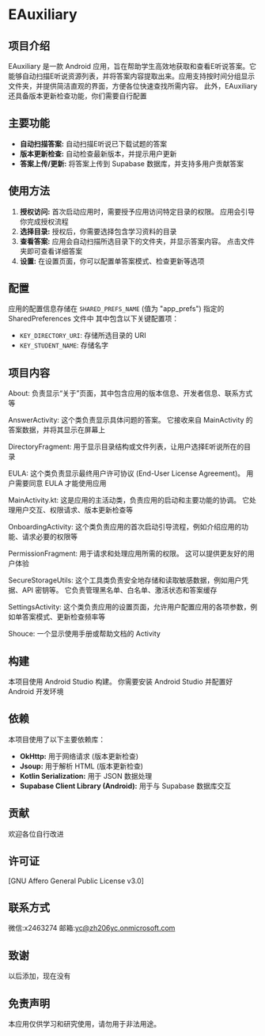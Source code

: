 # EAuxiliary

## 项目介绍

EAuxiliary 是一款 Android
应用，旨在帮助学生高效地获取和查看E听说答案。它能够自动扫描E听说资源列表，并将答案内容提取出来。应用支持按时间分组显示文件夹，并提供简洁直观的界面，方便各位快速查找所需内容。
此外，EAuxiliary 还具备版本更新检查功能，你们需要自行配置

## 主要功能

* **自动扫描答案:**  自动扫描E听说已下载试题的答案
* **版本更新检查:**  自动检查最新版本，并提示用户更新
* **答案上传/更新:** 将答案上传到 Supabase 数据库，并支持多用户贡献答案

## 使用方法

1. **授权访问:** 首次启动应用时，需要授予应用访问特定目录的权限。 应用会引导你完成授权流程
2. **选择目录:** 授权后，你需要选择包含学习资料的目录
3. **查看答案:** 应用会自动扫描所选目录下的文件夹，并显示答案内容。 点击文件夹即可查看详细答案
4. **设置:**  在设置页面，你可以配置单答案模式、检查更新等选项

## 配置

应用的配置信息存储在 `SHARED_PREFS_NAME`  (值为 "app_prefs") 指定的 SharedPreferences 文件中
其中包含以下关键配置项：

* `KEY_DIRECTORY_URI`:  存储所选目录的 URI
* `KEY_STUDENT_NAME`:  存储名字

## 项目内容

About: 负责显示“关于”页面，其中包含应用的版本信息、开发者信息、联系方式等

AnswerActivity: 这个类负责显示具体问题的答案。 它接收来自 MainActivity 的答案数据，并将其显示在屏幕上

DirectoryFragment: 用于显示目录结构或文件列表，让用户选择E听说所在的目录

EULA: 这个类负责显示最终用户许可协议 (End-User License Agreement)。 用户需要同意 EULA 才能使用应用

MainActivity.kt: 这是应用的主活动类，负责应用的启动和主要功能的协调。 它处理用户交互、权限请求、版本更新检查等

OnboardingActivity: 这个类负责应用的首次启动引导流程，例如介绍应用的功能、请求必要的权限等

PermissionFragment: 用于请求和处理应用所需的权限。 这可以提供更友好的用户体验

SecureStorageUtils: 这个工具类负责安全地存储和读取敏感数据，例如用户凭据、API 密钥等。
它负责管理黑名单、白名单、激活状态和答案缓存

SettingsActivity: 这个类负责应用的设置页面，允许用户配置应用的各项参数，例如单答案模式、更新检查频率等

Shouce: 一个显示使用手册或帮助文档的 Activity

## 构建

本项目使用 Android Studio 构建。 你需要安装 Android Studio 并配置好 Android 开发环境

## 依赖

本项目使用了以下主要依赖库：

* **OkHttp:** 用于网络请求 (版本更新检查)
* **Jsoup:** 用于解析 HTML (版本更新检查)
* **Kotlin Serialization:** 用于 JSON 数据处理
* **Supabase Client Library (Android):**  用于与 Supabase 数据库交互

## 贡献

欢迎各位自行改进

## 许可证

[GNU Affero General Public License v3.0]

## 联系方式

微信:x2463274
邮箱:yc@zh206yc.onmicrosoft.com

## 致谢

以后添加，现在没有

## 免责声明

本应用仅供学习和研究使用，请勿用于非法用途。